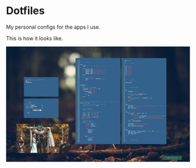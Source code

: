 # Dotfiles

My personal configs for the apps I use.

This is how it looks like.

![Preview](preview.png)
